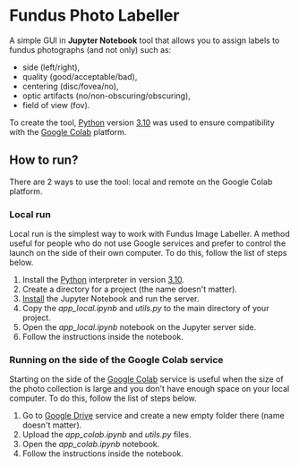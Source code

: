 # Fundus Photo Labeller

A simple GUI in **Jupyter Notebook** tool that allows you to assign labels to fundus photographs (and not only) such as:
- side (left/right),
- quality (good/acceptable/bad),
- centering (disc/fovea/no),
- optic artifacts (no/non-obscuring/obscuring),
- field of view (fov).

To create the tool, [Python](https://www.python.org) version [3.10](https://www.python.org/downloads/release/python-31011/) was used to ensure compatibility with the [Google Colab](https://colab.research.google.com) platform.

## How to run?
There are 2 ways to use the tool: local and remote on the Google Colab platform.

### Local run
Local run is the simplest way to work with Fundus Image Labeller. A method useful for people who do not use Google services and prefer to control the launch on the side of their own computer. To do this, follow the list of steps below.
1. Install the [Python](https://www.python.org) interpreter in version [3.10](https://www.python.org/downloads/release/python-31011/).
2. Create a directory for a project (the name doesn't matter).
3. [Install](https://jupyter.org/install) the Jupyter Notebook and run the server.
4. Copy the *app_local.ipynb* and *utils.py* to the main directory of your project.
5. Open the *app_local.ipynb* notebook on the Jupyter server side.
6. Follow the instructions inside the notebook.

### Running on the side of the Google Colab service
Starting on the side of the [Google Colab](https://colab.research.google.com) service is useful when the size of the photo collection is large and you don't have enough space on your local computer. To do this, follow the list of steps below.
1. Go to [Google Drive](https://drive.google.com) service and create a new empty folder there (name doesn't matter).
2. Upload the *app_colab.ipynb* and *utils.py* files.
3. Open the *app_colab.ipynb* notebook.
4. Follow the instructions inside the notebook.
